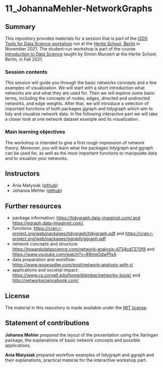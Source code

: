 # 11_JohannaMehler-NetworkGraphs


## Summary

This repository provides materials for a session that is part of the [I2DS Tools for Data Science workshop](https://github.com/intro-to-data-science-21-workshop) run at the [Hertie School, Berlin](https://www.hertie-school.org/en/) in November 2021. The student-run workshop is part of the course [Introduction to Data Science](https://github.com/intro-to-data-science-21) taught by Simon Munzert at the Hertie School, Berlin, in Fall 2021. 

### Session contents

This session will guide you through the basic networks concepts and a few examples of visualization. We will start with a short introduction what networks are and what they are used for. Then we will explore some basic terms, including the concepts of nodes, edges, directed and undirected networks, and edge weights. After that, we will introduce a selection of important functions of both packages ggraph and tidygraph which aim to tidy and visualize network data. In the following interactive part we will take a closer look at one network dataset example and its visualization. 

### Main learning objectives

The workshop is intended to give a first rough impression of network theory. Moreover, you will learn what the packages tidygraph and ggraph can be used for, as well as the most important functions to manipulate data and to visualize your networks.


## Instructors

- Ania Matysiak ([github](https://github.com/AnnaWeronikaMatysiak))
- Johanna Mehler ([github](https://github.com/j-mehler))


## Further resources
- package information: https://tidygraph.data-imaginist.com/ and https://ggraph.data-imaginist.com/  
- functions: https://cran.r-project.org/web/packages/tidygraph/tidygraph.pdf and https://cran.r-project.org/web/packages/ggraph/ggraph.pdf 
- network concepts and structure: https://towardsdatascience.com/network-analysis-d734cd7270f8 and https://www.youtube.com/watch?v=89mxOdwPfxA 
- data preparation and workflow: https://www.jessesadler.com/post/network-analysis-with-r/ 
- applications and societal impact: https://www.cs.cornell.edu/home/kleinber/networks-book/ and http://networksciencebook.com/ 

## License 

The material in this repository is made available under the [MIT license](http://opensource.org/licenses/mit-license.php).  

  

## Statement of contributions 

**Johanna Mehler** prepared the layout of the presentation using the Xaringan package, the explanations of basic network concepts and possible applications. 

**Ania Matysiak** prepared workflow examples of tidygraph and ggraph and their explanations, practical material for the interactive workshop part.  

 

 


